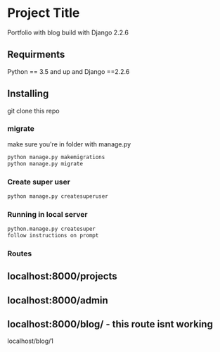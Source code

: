 # Project Title

Portfolio with blog build with Django 2.2.6

## Requirments

Python == 3.5 and up and Django ==2.2.6

## Installing

git clone this repo

### migrate

make sure you're in folder with manage.py

```python
python manage.py makemigrations
python manage.py migrate
```

### Create super user

```python
python manage.py createsuperuser
```

### Running in local server

```python
python.manage.py createsuper
follow instructions on prompt
```

### Routes

## localhost:8000/projects

## localhost:8000/admin

## localhost:8000/blog/ - this route isnt working

localhost/blog/1
